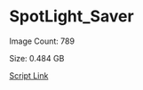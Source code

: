 # SpotLight_Saver

Image Count: 789

Size: 0.484 GB

[Script Link](https://github.com/liuyal/Archive/blob/master/Python/Utilities/Miscellaneous/spotlight_saver.py)